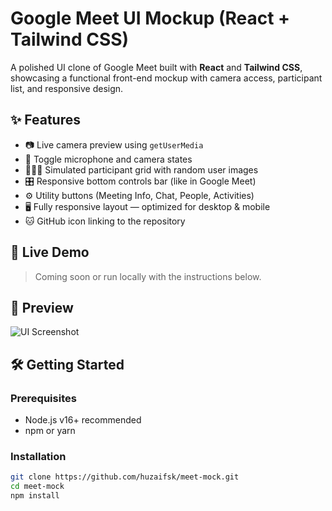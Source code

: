 # Google Meet UI Mockup (React + Tailwind CSS)

A polished UI clone of Google Meet built with **React** and **Tailwind CSS**, showcasing a functional front-end mockup with camera access, participant list, and responsive design.

## ✨ Features

- 📷 Live camera preview using `getUserMedia`
- 🎤 Toggle microphone and camera states
- 🧑‍🤝‍🧑 Simulated participant grid with random user images
- 🎛️ Responsive bottom controls bar (like in Google Meet)
- ⚙️ Utility buttons (Meeting Info, Chat, People, Activities)
- 🖥️ Fully responsive layout — optimized for desktop & mobile
- 🐱 GitHub icon linking to the repository

## 🚀 Live Demo

> Coming soon or run locally with the instructions below.

## 📸 Preview

![UI Screenshot](./preview.png) <!-- You can replace this with an actual screenshot -->

## 🛠️ Getting Started

### Prerequisites

- Node.js v16+ recommended
- npm or yarn

### Installation

```bash
git clone https://github.com/huzaifsk/meet-mock.git
cd meet-mock
npm install
```
